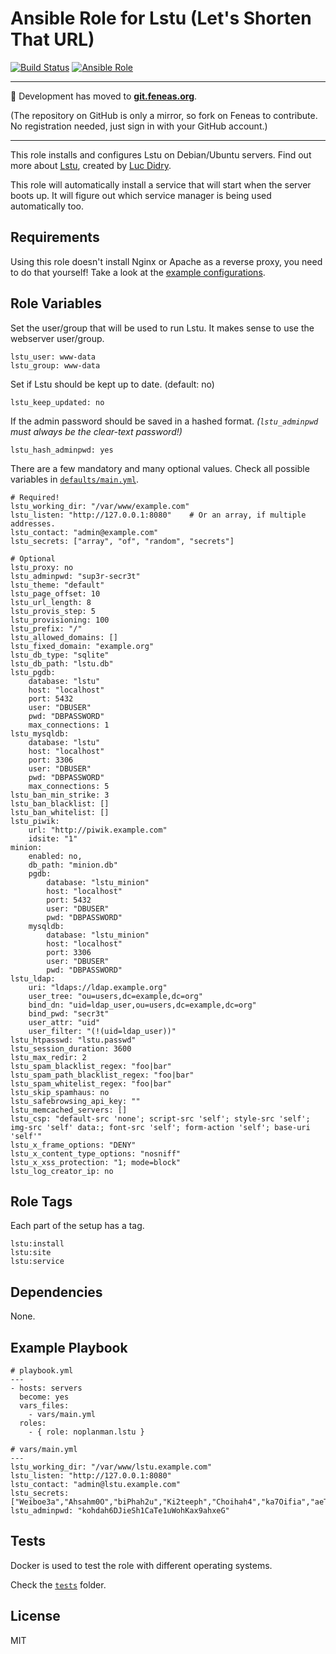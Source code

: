 # Ansible Role for Lstu (Let's Shorten That URL)

[![Build Status][travis-build-status]][travis-tests] [![Ansible Role][ansible-role-shield]][ansible-role]

---

:rocket: Development has moved to **[git.feneas.org]**.

(The repository on GitHub is only a mirror, so fork on Feneas to contribute. No registration needed, just sign in with your GitHub account.)

---

This role installs and configures Lstu on Debian/Ubuntu servers.
Find out more about [Lstu], created by [Luc Didry].

This role will automatically install a service that will start when the server boots up.
It will figure out which service manager is being used automatically too.

## Requirements

Using this role doesn't install Nginx or Apache as a reverse proxy, you need to do that yourself!
Take a look at the [example configurations].

## Role Variables

Set the user/group that will be used to run Lstu. It makes sense to use the webserver user/group.

```
lstu_user: www-data
lstu_group: www-data
```

Set if Lstu should be kept up to date. (default: no)

```
lstu_keep_updated: no
```

If the admin password should be saved in a hashed format. *(`lstu_adminpwd` must always be the clear-text password!)*

```
lstu_hash_adminpwd: yes
```

There are a few mandatory and many optional values. Check all possible variables in [`defaults/main.yml`][defaults].

```
# Required!
lstu_working_dir: "/var/www/example.com"
lstu_listen: "http://127.0.0.1:8080"    # Or an array, if multiple addresses.
lstu_contact: "admin@example.com"
lstu_secrets: ["array", "of", "random", "secrets"]

# Optional
lstu_proxy: no
lstu_adminpwd: "sup3r-secr3t"
lstu_theme: "default"
lstu_page_offset: 10
lstu_url_length: 8
lstu_provis_step: 5
lstu_provisioning: 100
lstu_prefix: "/"
lstu_allowed_domains: []
lstu_fixed_domain: "example.org"
lstu_db_type: "sqlite"
lstu_db_path: "lstu.db"
lstu_pgdb:
    database: "lstu"
    host: "localhost"
    port: 5432
    user: "DBUSER"
    pwd: "DBPASSWORD"
    max_connections: 1
lstu_mysqldb:
    database: "lstu"
    host: "localhost"
    port: 3306
    user: "DBUSER"
    pwd: "DBPASSWORD"
    max_connections: 5
lstu_ban_min_strike: 3
lstu_ban_blacklist: []
lstu_ban_whitelist: []
lstu_piwik:
    url: "http://piwik.example.com"
    idsite: "1"
minion:
    enabled: no,
    db_path: "minion.db"
    pgdb:
        database: "lstu_minion"
        host: "localhost"
        port: 5432
        user: "DBUSER"
        pwd: "DBPASSWORD"
    mysqldb:
        database: "lstu_minion"
        host: "localhost"
        port: 3306
        user: "DBUSER"
        pwd: "DBPASSWORD"
lstu_ldap:
    uri: "ldaps://ldap.example.org"
    user_tree: "ou=users,dc=example,dc=org"
    bind_dn: "uid=ldap_user,ou=users,dc=example,dc=org"
    bind_pwd: "secr3t"
    user_attr: "uid"
    user_filter: "(!(uid=ldap_user))"
lstu_htpasswd: "lstu.passwd"
lstu_session_duration: 3600
lstu_max_redir: 2
lstu_spam_blacklist_regex: "foo|bar"
lstu_spam_path_blacklist_regex: "foo|bar"
lstu_spam_whitelist_regex: "foo|bar"
lstu_skip_spamhaus: no
lstu_safebrowsing_api_key: ""
lstu_memcached_servers: []
lstu_csp: "default-src 'none'; script-src 'self'; style-src 'self'; img-src 'self' data:; font-src 'self'; form-action 'self'; base-uri 'self'"
lstu_x_frame_options: "DENY"
lstu_x_content_type_options: "nosniff"
lstu_x_xss_protection: "1; mode=block"
lstu_log_creator_ip: no
```

## Role Tags

Each part of the setup has a tag.

```
lstu:install
lstu:site
lstu:service
```

## Dependencies

None.

## Example Playbook

```
# playbook.yml
---
- hosts: servers
  become: yes
  vars_files:
    - vars/main.yml
  roles:
    - { role: noplanman.lstu }
```
```
# vars/main.yml
---
lstu_working_dir: "/var/www/lstu.example.com"
lstu_listen: "http://127.0.0.1:8080"
lstu_contact: "admin@lstu.example.com"
lstu_secrets: ["Weiboe3a","Ahsahm0O","biPhah2u","Ki2teeph","Choihah4","ka7Oifia","aeT7eeb9","oYah4it7"]
lstu_adminpwd: "kohdah6DJieSh1CaTe1uWohKax9ahxeG"
```

## Tests

Docker is used to test the role with different operating systems.

Check the [`tests`] folder.

## License

MIT

[travis-build-status]: https://img.shields.io/travis/noplanman/ansible-role-lstu.svg?style=flat-square "Travis-CI Build Status"
[travis-tests]: https://travis-ci.org/noplanman/ansible-role-lstu "Travis-CI Tests"
[ansible-role-shield]: https://img.shields.io/ansible/role/12072.svg?style=flat-square "Lstu on Ansible Galaxy"
[ansible-role]: https://galaxy.ansible.com/noplanman/lstu "Lstu on Ansible Galaxy"
[git.feneas.org]: https://git.feneas.org/noplanman/ansible-role-lstu "Ansible Role Lstu on Feneas"
[Lstu]: https://framagit.org/luc/lstu "Lstu on Framagit"
[Luc Didry]: https://framagit.org/u/luc "Luc on Framagit"
[example configurations]: https://framagit.org/luc/lstu/blob/master/utilities/ "Example configurations"
[defaults]: https://git.feneas.org/noplanman/ansible-role-lstu/blob/master/defaults/main.yml "Default variables"
[`tests`]: https://git.feneas.org/noplanman/ansible-role-lstu/tree/master/tests "Tests"

